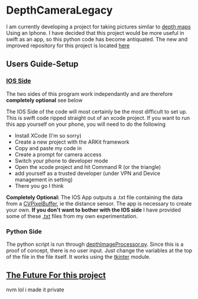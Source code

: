 # DepthCameraLegacy

I am currently developing a project for taking pictures similar to [depth maps](https://en.wikipedia.org/wiki/Depth_map) Using an Iphone. I have decided that this project would be more useful in swift as an app, so this python code has become antiquated. The new and improved repository for this project is located [here](https://github.com/ADeckerDev/Depth-Camera/blob/main/README.md)

## Users Guide-Setup

### [IOS Side](./IOS%20Side)

The two sides of this program work independantly and are therefore **completely optional** see below

The IOS Side of the code will most certainly be the most difficult to set up. This is swift code ripped straight out of an xcode project. If you want to run this app yourself on your phone, you will need to do the following 

* Install XCode (I'm so sorry)
* Create a new project with the ARKit framework
* Copy and paste my code in
* Create a prompt for camera access
* Switch your phone to developer mode
* Open the xcode project and hit Command R (or the triangle)
* add yourself as a trusted developer (under VPN and Device management in setting)
* There you go I think

**Completely Optional:** The IOS App outputs a .txt file containing the data from a [CVPixelBuffer](https://developer.apple.com/documentation/corevideo/cvpixelbuffer-q2e), ie the distance sensor. The app is necessary to create your own. **If you don't want to bother with the IOS side** I have provided some of these [.txt](./TXT%20Files) files from my own experimentation.

### Python Side

The python script is run through [depthImageProcessor.py](depthImageProcessor.py). Since this is a proof of concept, there is no user input. Just change the variables at the top of the file in the file itself. It works using the [tkinter](https://docs.python.org/3/library/tkinter.html) module.

## [The Future For this project](https://github.com/ADeckerDev/Depth-Camera/blob/main/README.md)

nvm lol i made it private
